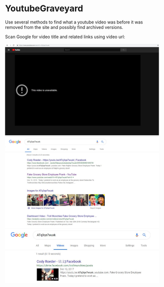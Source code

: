 # YoutubeGraveyard
Use several methods to find what a youtube video was before it was removed from the site and possibly find archived versions.


Scan Google for video title and related links using video url:

<img src="YoutubeM1Guide_1.JPG" alt="Guide 1">
<img src="YoutubeM1Guide_2.JPG" alt="Guide 2">
<img src="YoutubeM1Guide_3.JPG" alt="Guide 3">
